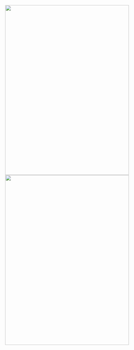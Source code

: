 <div class="image123">
    <div class="imgContainer">
        <img src="assets/images/club.png" style = "width:400px; height:550px" />
    </div>
    <div class="imgContainer">
        <img src="assets/images/roses.png" style = "width:400px; height:550px" />
    </div>
</div>  
